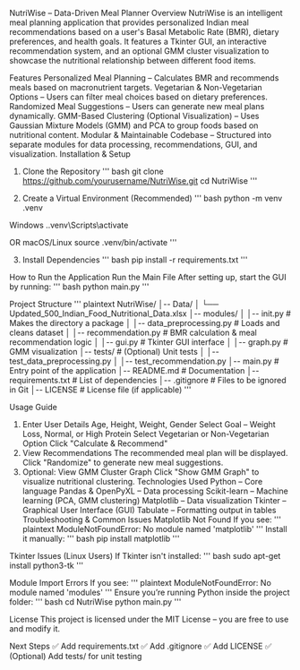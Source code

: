 NutriWise – Data-Driven Meal Planner
Overview
NutriWise is an intelligent meal planning application that provides personalized Indian meal recommendations based on a user's Basal Metabolic Rate (BMR), dietary preferences, and health goals. It features a Tkinter GUI, an interactive recommendation system, and an optional GMM cluster visualization to showcase the nutritional relationship between different food items.

Features
Personalized Meal Planning – Calculates BMR and recommends meals based on macronutrient targets.
Vegetarian & Non-Vegetarian Options – Users can filter meal choices based on dietary preferences.
Randomized Meal Suggestions – Users can generate new meal plans dynamically.
GMM-Based Clustering (Optional Visualization) – Uses Gaussian Mixture Models (GMM) and PCA to group foods based on nutritional content.
Modular & Maintainable Codebase – Structured into separate modules for data processing, recommendations, GUI, and visualization.
Installation & Setup
1. Clone the Repository
''' bash git clone https://github.com/yourusername/NutriWise.git cd NutriWise '''

2. Create a Virtual Environment (Recommended)
''' bash python -m venv .venv

Windows
..venv\Scripts\activate

OR macOS/Linux
source .venv/bin/activate
'''

3. Install Dependencies
''' bash pip install -r requirements.txt '''

How to Run the Application
Run the Main File
After setting up, start the GUI by running:
''' bash python main.py '''

Project Structure
''' plaintext NutriWise/ │-- Data/ │ └── Updated_500_Indian_Food_Nutritional_Data.xlsx │-- modules/ │ │-- init.py # Makes the directory a package │ │-- data_preprocessing.py # Loads and cleans dataset │ │-- recommendation.py # BMR calculation & meal recommendation logic │ │-- gui.py # Tkinter GUI interface │ │-- graph.py # GMM visualization │-- tests/ # (Optional) Unit tests │ │-- test_data_preprocessing.py │ │-- test_recommendation.py │-- main.py # Entry point of the application │-- README.md # Documentation │-- requirements.txt # List of dependencies │-- .gitignore # Files to be ignored in Git │-- LICENSE # License file (if applicable) '''

Usage Guide
1. Enter User Details
Age, Height, Weight, Gender
Select Goal – Weight Loss, Normal, or High Protein
Select Vegetarian or Non-Vegetarian Option
Click "Calculate & Recommend"
2. View Recommendations
The recommended meal plan will be displayed.
Click "Randomize" to generate new meal suggestions.
3. Optional: View GMM Cluster Graph
Click "Show GMM Graph" to visualize nutritional clustering.
Technologies Used
Python – Core language
Pandas & OpenPyXL – Data processing
Scikit-learn – Machine learning (PCA, GMM clustering)
Matplotlib – Data visualization
Tkinter – Graphical User Interface (GUI)
Tabulate – Formatting output in tables
Troubleshooting & Common Issues
Matplotlib Not Found
If you see:
''' plaintext ModuleNotFoundError: No module named 'matplotlib' ''' Install it manually:
''' bash pip install matplotlib '''

Tkinter Issues (Linux Users)
If Tkinter isn't installed:
''' bash sudo apt-get install python3-tk '''

Module Import Errors
If you see:
''' plaintext ModuleNotFoundError: No module named 'modules' ''' Ensure you’re running Python inside the project folder:
''' bash cd NutriWise python main.py '''

License
This project is licensed under the MIT License – you are free to use and modify it.

Next Steps
✅ Add requirements.txt
✅ Add .gitignore
✅ Add LICENSE
✅ (Optional) Add tests/ for unit testing